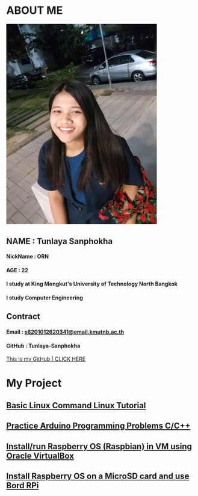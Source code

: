 # ABOUT ME

 <img src="137631409_3655718301213663_5053512618541350693_n.jpg" alt="137631409_3655718301213663_5053512618541350693_n" width="400" heigh="400"/>

## NAME : Tunlaya Sanphokha
#### NickName : ORN    
#### AGE : 22
#### I study at  King Mongkut's University of Technology North Bangkok
#### I study Computer Engineering 



## Contract
#### Email : s6201012620341@email.kmutnb.ac.th
#### GitHub : Tunlaya-Sanphokha
[This is my GitHub | CLICK HERE](https://github.com/Tunlaya-Sanphokha)


# My Project
## [Basic Linux Command Linux Tutorial](https://tunlaya-sanphokha.github.io/Linux_Tutorial.html)
## [Practice Arduino Programming Problems C/C++](https://tunlaya-sanphokha.github.io/Arduino.html)
## [ Install/run Raspberry OS (Raspbian) in VM using Oracle VirtualBox](https://tunlaya-sanphokha.github.io/1_1.html)
## [ Install Raspberry OS on a MicroSD card and use Bord RPi](https://tunlaya-sanphokha.github.io/1_2.html)
